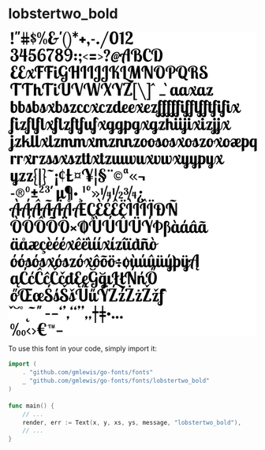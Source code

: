 # lobstertwo_bold

![lobstertwo_bold](lobstertwo_bold.png)

To use this font in your code, simply import it:

```go
import (
	. "github.com/gmlewis/go-fonts/fonts"
	_ "github.com/gmlewis/go-fonts/fonts/lobstertwo_bold"
)

func main() {
	// ...
	render, err := Text(x, y, xs, ys, message, "lobstertwo_bold"),
	// ...
}
```
